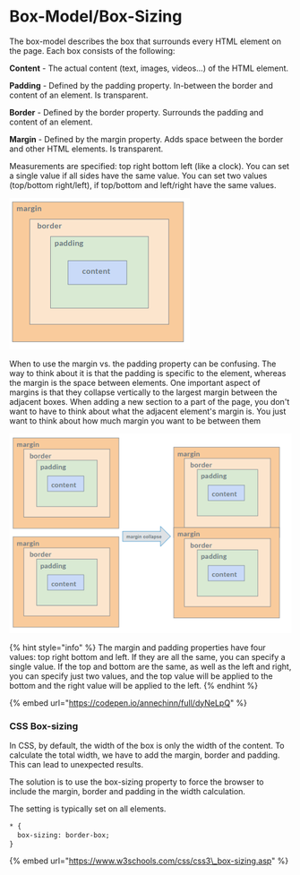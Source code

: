 # Box-Model/Box-Sizing

The box-model describes the box that surrounds every HTML element on the page. Each box consists of the following:

**Content** - The actual content \(text, images, videos...\) of the HTML element. 

**Padding** - Defined by the padding property. In-between the border and content of an element. Is transparent. 

**Border** - Defined by the border property. Surrounds the padding and content of an element. 

**Margin** - Defined by the margin property. Adds space between the border and other HTML elements. Is transparent.

Measurements are specified: top right bottom left \(like a clock\). You can set a single value if all sides have the same value. You can set two values \(top/bottom right/left\), if top/bottom and left/right have the same values.

![](../.gitbook/assets/image%20%282%29.png)

When to use the margin vs. the padding property can be confusing. The way to think about it is that the padding is specific to the element, whereas the margin is the space between elements.  One important aspect of margins is that they collapse vertically to the largest margin between the adjacent boxes.  When adding a new section to a part of the page, you don't want to have to think about what the adjacent element's margin is. You just want to think about how much margin you want to be between them

![](../.gitbook/assets/image%20%2819%29.png)

{% hint style="info" %}
The margin and padding properties have four values: top right bottom and left. If they are all the same, you can specify a single value. If the top and bottom are the same, as well as the left and right, you can specify just two values, and the top value will be applied to the bottom and the right value will be applied to the left.
{% endhint %}

{% embed url="https://codepen.io/annechinn/full/dyNeLpQ" %}

### CSS Box-sizing

In CSS, by default, the width of the box is only the width of the content. To calculate the total width, we have to add the margin, border and padding. This can lead to unexpected results. 

The solution is to use the box-sizing property to force the browser to include the margin, border and padding in the width calculation.

The setting is typically set on all elements.

```text
* {
  box-sizing: border-box;
}
```

{% embed url="https://www.w3schools.com/css/css3\_box-sizing.asp" %}



